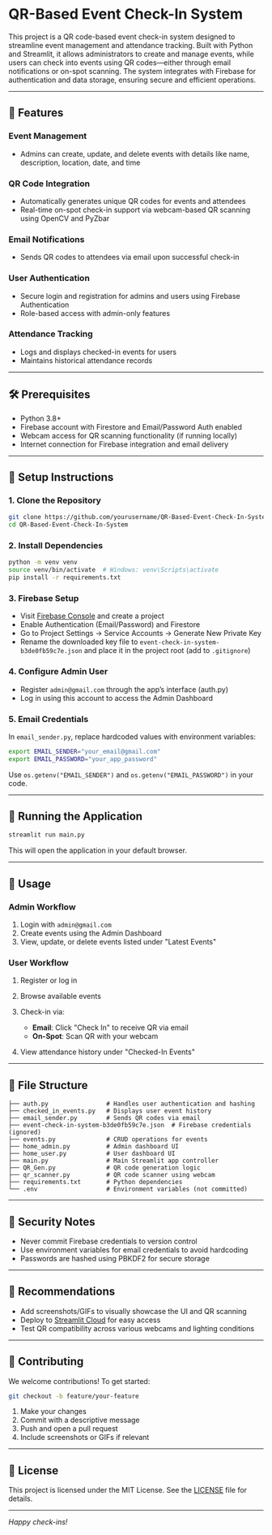 # QR-Based Event Check-In System

This project is a QR code-based event check-in system designed to streamline event management and attendance tracking. Built with Python and Streamlit, it allows administrators to create and manage events, while users can check into events using QR codes—either through email notifications or on-spot scanning. The system integrates with Firebase for authentication and data storage, ensuring secure and efficient operations.

---

## 🚀 Features

### Event Management

* Admins can create, update, and delete events with details like name, description, location, date, and time

### QR Code Integration

* Automatically generates unique QR codes for events and attendees
* Real-time on-spot check-in support via webcam-based QR scanning using OpenCV and PyZbar

### Email Notifications

* Sends QR codes to attendees via email upon successful check-in

### User Authentication

* Secure login and registration for admins and users using Firebase Authentication
* Role-based access with admin-only features

### Attendance Tracking

* Logs and displays checked-in events for users
* Maintains historical attendance records

---

## 🛠 Prerequisites

* Python 3.8+
* Firebase account with Firestore and Email/Password Auth enabled
* Webcam access for QR scanning functionality (if running locally)
* Internet connection for Firebase integration and email delivery

---

## 🔧 Setup Instructions

### 1. Clone the Repository

```bash
git clone https://github.com/yourusername/QR-Based-Event-Check-In-System.git
cd QR-Based-Event-Check-In-System
```

### 2. Install Dependencies

```bash
python -m venv venv
source venv/bin/activate  # Windows: venv\Scripts\activate
pip install -r requirements.txt
```

### 3. Firebase Setup

* Visit [Firebase Console](https://console.firebase.google.com) and create a project
* Enable Authentication (Email/Password) and Firestore
* Go to Project Settings → Service Accounts → Generate New Private Key
* Rename the downloaded key file to `event-check-in-system-b3de0fb59c7e.json` and place it in the project root (add to `.gitignore`)

### 4. Configure Admin User

* Register `admin@gmail.com` through the app’s interface (auth.py)
* Log in using this account to access the Admin Dashboard

### 5. Email Credentials

In `email_sender.py`, replace hardcoded values with environment variables:

```bash
export EMAIL_SENDER="your_email@gmail.com"
export EMAIL_PASSWORD="your_app_password"
```

Use `os.getenv("EMAIL_SENDER")` and `os.getenv("EMAIL_PASSWORD")` in your code.

---

## 🚦 Running the Application

```bash
streamlit run main.py
```

This will open the application in your default browser.

---

## 🧪 Usage

### Admin Workflow

1. Login with `admin@gmail.com`
2. Create events using the Admin Dashboard
3. View, update, or delete events listed under "Latest Events"

### User Workflow

1. Register or log in
2. Browse available events
3. Check-in via:

   * **Email**: Click "Check In" to receive QR via email
   * **On-Spot**: Scan QR with your webcam
4. View attendance history under "Checked-In Events"

---

## 📂 File Structure

```
├── auth.py                # Handles user authentication and hashing
├── checked_in_events.py   # Displays user event history
├── email_sender.py        # Sends QR codes via email
├── event-check-in-system-b3de0fb59c7e.json  # Firebase credentials (ignored)
├── events.py              # CRUD operations for events
├── home_admin.py          # Admin dashboard UI
├── home_user.py           # User dashboard UI
├── main.py                # Main Streamlit app controller
├── QR_Gen.py              # QR code generation logic
├── qr_scanner.py          # QR code scanner using webcam
├── requirements.txt       # Python dependencies
└── .env                   # Environment variables (not committed)
```

---

## 🔐 Security Notes

* Never commit Firebase credentials to version control
* Use environment variables for email credentials to avoid hardcoding
* Passwords are hashed using PBKDF2 for secure storage

---

## 📸 Recommendations

* Add screenshots/GIFs to visually showcase the UI and QR scanning
* Deploy to [Streamlit Cloud](https://streamlit.io/cloud) for easy access
* Test QR compatibility across various webcams and lighting conditions

---

## 🤝 Contributing

We welcome contributions! To get started:

```bash
git checkout -b feature/your-feature
```

1. Make your changes
2. Commit with a descriptive message
3. Push and open a pull request
4. Include screenshots or GIFs if relevant

---

## 📄 License

This project is licensed under the MIT License. See the [LICENSE](LICENSE) file for details.

---

*Happy check-ins!*
